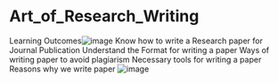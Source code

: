 # Art_of_Research_Writing
Learning Outcomes![image](https://user-images.githubusercontent.com/74154451/178167308-6450cc05-af1f-4c6d-a9b5-1fb041a59e22.png)
Know how to write a Research paper for Journal Publication
Understand the Format for writing a paper
Ways of writing paper to avoid plagiarism
Necessary tools for writing a paper
Reasons why we write paper
![image](https://user-images.githubusercontent.com/74154451/178167319-93dd78a9-f9a3-4afb-8f39-783218d92848.png)                                                                                           
